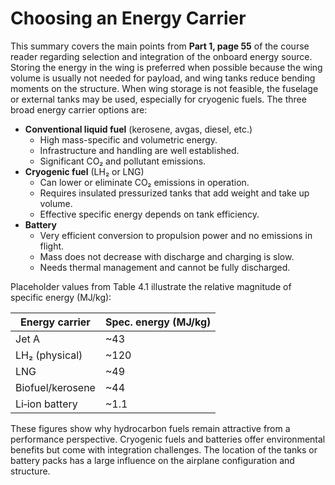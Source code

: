 # Choosing an Energy Carrier

This summary covers the main points from **Part 1, page 55** of the course reader regarding selection and integration of the onboard energy source. Storing the energy in the wing is preferred when possible because the wing volume is usually not needed for payload, and wing tanks reduce bending moments on the structure. When wing storage is not feasible, the fuselage or external tanks may be used, especially for cryogenic fuels. The three broad energy carrier options are:

- **Conventional liquid fuel** (kerosene, avgas, diesel, etc.)
  - High mass-specific and volumetric energy.
  - Infrastructure and handling are well established.
  - Significant CO₂ and pollutant emissions.
- **Cryogenic fuel** (LH₂ or LNG)
  - Can lower or eliminate CO₂ emissions in operation.
  - Requires insulated pressurized tanks that add weight and take up volume.
  - Effective specific energy depends on tank efficiency.
- **Battery**
  - Very efficient conversion to propulsion power and no emissions in flight.
  - Mass does not decrease with discharge and charging is slow.
  - Needs thermal management and cannot be fully discharged.

Placeholder values from Table 4.1 illustrate the relative magnitude of specific energy (MJ/kg):

| Energy carrier       | Spec. energy (MJ/kg) |
|----------------------|---------------------|
| Jet A               | ~43                 |
| LH₂ (physical)      | ~120                |
| LNG                 | ~49                 |
| Biofuel/kerosene    | ~44                 |
| Li‑ion battery      | ~1.1                |

These figures show why hydrocarbon fuels remain attractive from a performance perspective. Cryogenic fuels and batteries offer environmental benefits but come with integration challenges. The location of the tanks or battery packs has a large influence on the airplane configuration and structure.
